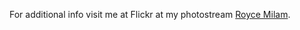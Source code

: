 For additional info visit me at Flickr at my photostream  [Royce Milam](https://www.flickr.com/photos/126767021@N06/).
